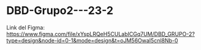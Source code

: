 # DBD-Grupo2---23-2
Link del Figma: https://www.figma.com/file/xYspLRQeH5CULabICGq7UM/DBD_GRUPO-2?type=design&node-id=0-1&mode=design&t=oJM56OwaI5cnl8Nb-0
